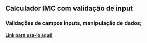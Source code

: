 ## Calculador IMC com validação de input
### Validações de campos inputs, manipulação de dados;
#### [Link para usa-lo aqui!](https://imcteste.netlify.app/)

